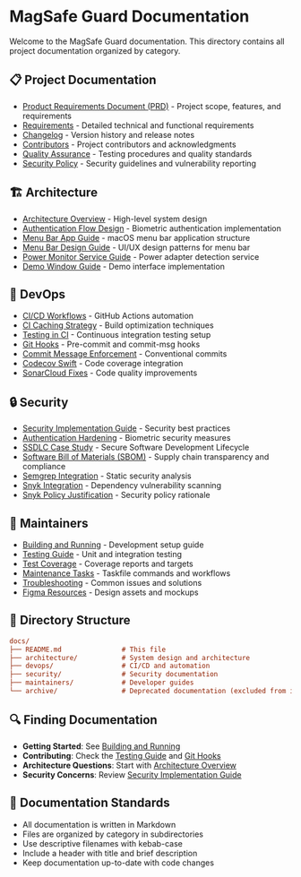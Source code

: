 # MagSafe Guard Documentation

Welcome to the MagSafe Guard documentation. This directory contains all project documentation organized by category.

## 📋 Project Documentation

- [Product Requirements Document (PRD)](PRD.md) - Project scope, features, and requirements
- [Requirements](REQUIREMENTS.md) - Detailed technical and functional requirements
- [Changelog](CHANGELOG.md) - Version history and release notes
- [Contributors](CONTRIBUTORS.md) - Project contributors and acknowledgments
- [Quality Assurance](QA.md) - Testing procedures and quality standards
- [Security Policy](SECURITY.md) - Security guidelines and vulnerability reporting

## 🏗️ Architecture

- [Architecture Overview](architecture/architecture-overview.md) - High-level system design
- [Authentication Flow Design](architecture/auth-flow-design.md) - Biometric authentication implementation
- [Menu Bar App Guide](architecture/menu-bar-app-guide.md) - macOS menu bar application structure
- [Menu Bar Design Guide](architecture/menu-bar-design-guide.md) - UI/UX design patterns for menu bar
- [Power Monitor Service Guide](architecture/power-monitor-service-guide.md) - Power adapter detection service
- [Demo Window Guide](architecture/demo-window-guide.md) - Demo interface implementation

## 🔧 DevOps

- [CI/CD Workflows](devops/ci-cd-workflows.md) - GitHub Actions automation
- [CI Caching Strategy](devops/ci-caching-strategy.md) - Build optimization techniques
- [Testing in CI](devops/testing-in-ci.md) - Continuous integration testing setup
- [Git Hooks](devops/git-hooks.md) - Pre-commit and commit-msg hooks
- [Commit Message Enforcement](devops/commit-message-enforcement.md) - Conventional commits
- [Codecov Swift](devops/codecov-swift.md) - Code coverage integration
- [SonarCloud Fixes](devops/sonarcloud-fixes.md) - Code quality improvements

## 🔒 Security

- [Security Implementation Guide](security/security-implementation-guide.md) - Security best practices
- [Authentication Hardening](security/authentication-hardening.md) - Biometric security measures
- [SSDLC Case Study](security/ssdlc-case-study.md) - Secure Software Development Lifecycle
- [Software Bill of Materials (SBOM)](security/sbom-guide.md) - Supply chain transparency and compliance
- [Semgrep Integration](security/semgrep.md) - Static security analysis
- [Snyk Integration](security/snyk-integration.md) - Dependency vulnerability scanning
- [Snyk Policy Justification](security/snyk-evaluatepolicy-justification.md) - Security policy rationale

## 👥 Maintainers

- [Building and Running](maintainers/building-and-running.md) - Development setup guide
- [Testing Guide](maintainers/testing-guide.md) - Unit and integration testing
- [Test Coverage](maintainers/test-coverage.md) - Coverage reports and targets
- [Maintenance Tasks](maintainers/tasks.md) - Taskfile commands and workflows
- [Troubleshooting](maintainers/troubleshooting.md) - Common issues and solutions
- [Figma Resources](maintainers/figma.md) - Design assets and mockups

## 📁 Directory Structure

```ini
docs/
├── README.md               # This file
├── architecture/           # System design and architecture
├── devops/                 # CI/CD and automation
├── security/               # Security documentation
├── maintainers/            # Developer guides
└── archive/                # Deprecated documentation (excluded from index)
```

## 🔍 Finding Documentation

- **Getting Started**: See [Building and Running](maintainers/building-and-running.md)
- **Contributing**: Check the [Testing Guide](maintainers/testing-guide.md) and [Git Hooks](devops/git-hooks.md)
- **Architecture Questions**: Start with [Architecture Overview](architecture/architecture-overview.md)
- **Security Concerns**: Review [Security Implementation Guide](security/security-implementation-guide.md)

## 📝 Documentation Standards

- All documentation is written in Markdown
- Files are organized by category in subdirectories
- Use descriptive filenames with kebab-case
- Include a header with title and brief description
- Keep documentation up-to-date with code changes
